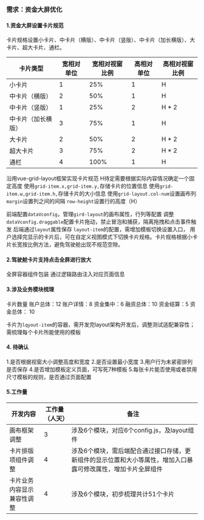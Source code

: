 ### 需求：资金大屏优化
#### 1.资金大屏设置卡片规范

卡片规格设置小卡片、中卡片（横版）、中卡片（竖版）、中卡片（加长横版）、大卡片、超大卡片、通栏。

| 卡片类型     | 宽相对单位 | 宽相对视窗比例 | 高相对单位 | 高相对视窗比例 |
| ----------- | ----------- |----------- |----------- |----------- |
| 小卡片      | 1 |25% |1|H|
| 中卡片（横版）   | 2 |50% |1|H|
| 中卡片（竖版）   | 1 |25% |2|H * 2|
| 中卡片（加长横版）  | 3 |75% |1|H|
| 大卡片  | 2 |50% |2|H * 2|
| 超大卡片   | 3 |75% |2|H * 2|
| 通栏   | 4 |100% |1|H|

沿用vue-grid-layout框架实现卡片规范
H待定需要根据实际内容情况确定一个固定高度
使用```grid-item.x,grid-item.y,```存储卡片的位置信息
使用```grid-item.w,grid-item.h,```存储卡片的大小信息
使用```grid-layout.col-num```设置画布列
```margin```设置列之间的间隔
```row-height```设置行的高度（H）

前端配置```dataVconfig```，管理```gird-layout```的画布属性，行列等配置
调整```dataVconfig.draggable```配置卡片拖动，禁止冒泡和捕获，隔离拖拽和点击事件触发
后端通过```layout```属性保存 ```layout-item```的配置，需增加模板切换设置入口，
用户选择完显示的卡片后，可在自定义视图模式下切换卡片规格。卡片规格根据小卡片长宽按比例方法，避免驾驶舱出现不规范空隙。
#### 2.驾驶舱卡片支持点击全屏进行放大
全屏容器组件包装
通过逻辑路由注入对应页面信息
#### 3.涉及业务模块梳理
卡片数量
账户总体：12
账户详情：8
资金集中：6
融资总体：10
资金结算：5
资金总体： 10

卡片为```lqyout-item```的容器，需开发完layout架构开发后，调整测试适配兼容性；
需梳理每个卡片所能使用的模板
#### 4. 待确认
1.是否根据视窗大小调整高度和宽度
2.是否设置最小宽度
3.用户行为未紧密排列是否保存
4.是否增加模板定义页面，可写死7种模板
5.每张卡片能否使用或者禁用尺寸模板的规则，是否通过页面配置
#### 5.工作量
| 开发内容| 工作量（人天） | 备注 |
| ----------- | ----------- |----------- |
| 画布框架调整  | 3   |涉及6个模块，对应6个config.js，及layout组件|
| 卡片排版项组件调整| 4 |涉及6个模块，需后端配合通过接口存储，更新组件的显示位置和大小等属性，增加入口暴露可修改属性，增加卡片全屏组件|
| 卡片业务内容显示兼容性调整| 4 |涉及6个模块，初步梳理共计51个卡片|

